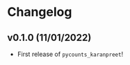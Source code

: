 # Changelog

<!--next-version-placeholder-->

## v0.1.0 (11/01/2022)

- First release of `pycounts_karanpreet`!